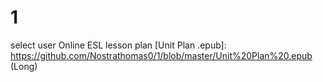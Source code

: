 # 1
select user
Online ESL lesson plan
[Unit Plan .epub]: https://github.com/Nostrathomas0/1/blob/master/Unit%20Plan%20.epub (Long)
